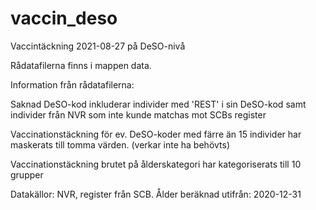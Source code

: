 # vaccin_deso
Vaccintäckning 2021-08-27 på DeSO-nivå


Rådatafilerna finns i mappen data.


Information från rådatafilerna: 


Saknad DeSO-kod inkluderar individer med 'REST' i sin DeSO-kod samt individer från NVR som inte kunde matchas mot SCBs register

Vaccinationstäckning för ev. DeSO-koder med färre än 15 individer har maskerats till tomma värden. (verkar inte ha behövts)

Vaccinationstäckning brutet på ålderskategori har kategoriserats till 10 grupper

Datakällor: NVR, register från SCB. Ålder beräknad utifrån: 2020-12-31
